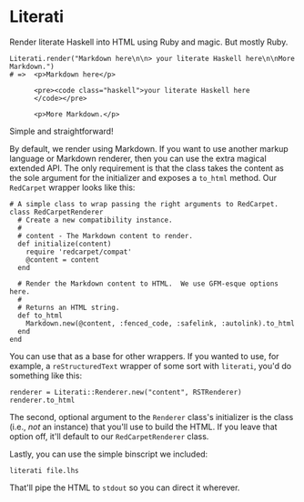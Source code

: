 Literati
========

Render literate Haskell into HTML using Ruby and magic.  But mostly Ruby.

    Literati.render("Markdown here\n\n> your literate Haskell here\n\nMore Markdown.")
    # =>  <p>Markdown here</p>

          <pre><code class="haskell">your literate Haskell here
          </code></pre>

          <p>More Markdown.</p>

Simple and straightforward!  

By default, we render using Markdown.  If you want to use another markup language or Markdown renderer, then you can use the extra magical extended API.  The only requirement is that the class takes the content as the sole argument for the initializer and exposes a `to_html` method.  Our `RedCarpet` wrapper looks like this:

    # A simple class to wrap passing the right arguments to RedCarpet.
    class RedCarpetRenderer
      # Create a new compatibility instance.
      #
      # content - The Markdown content to render.
      def initialize(content)
        require 'redcarpet/compat'
        @content = content
      end

      # Render the Markdown content to HTML.  We use GFM-esque options here.
      #
      # Returns an HTML string.
      def to_html
        Markdown.new(@content, :fenced_code, :safelink, :autolink).to_html
      end
    end

You can use that as a base for other wrappers.  If you wanted to use, for example, a `reStructuredText` wrapper of some sort with `literati`, you'd do something like this:

    renderer = Literati::Renderer.new("content", RSTRenderer)
    renderer.to_html

The second, optional argument to the `Renderer` class's initializer is the class (i.e., *not* an instance) that you'll use to build the HTML.  If you leave that option off, it'll default to our `RedCarpetRenderer` class.

Lastly, you can use the simple binscript we included:

    literati file.lhs

That'll pipe the HTML to `stdout` so you can direct it wherever.

